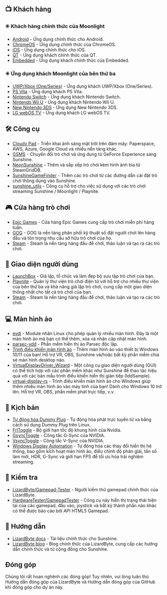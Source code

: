 <!--lint disable awesome-heading awesome-toc double-link-->

<div align="center" style="display: none;">
  <img src="/assets/banner.png" />
  <h1 align="center">Ánh nắng tuyệt vời</h1>
  <h4 align="center">Bộ sưu tập các kịch bản, công cụ, hướng dẫn và phần mềm hỗ trợ tuyệt vời cho Sunshine</h4>
</div>

<div align="center" style="display: none;">
[
  <a href="#-clients">  Khách hàng</a> •
  <a href="#%EF%B8%8F-tools">  Công cụ</a> •
  <a href="#-game-stores">  Cửa hàng trò chơi</a> •
  <a href="#-frontends">  Giao diện người dùng</a> •
  <a href="#-virtual-displays">  Màn hình ảo</a> •
  <a href="#-scripts">  Kịch bản</a> •
  <a href="#-testing">  Kiểm thử</a> •
  <a href="#-guides">  Hướng dẫn</a>
]
</div>

## 📺 Khách hàng

### ✳️ Khách hàng chính thức của Moonlight

- [Android](https://github.com/moonlight-stream/moonlight-android) - Ứng dụng chính thức cho Android.
- [ChromeOS](https://github.com/moonlight-stream/moonlight-chrome) - Ứng dụng chính thức của ChromeOS.
- [iOS](https://github.com/moonlight-stream/moonlight-ios) - Ứng dụng chính thức cho iOS.
- [QT](https://github.com/moonlight-stream/moonlight-qt) - Ứng dụng khách chính thức của QT.
- [Embedded](https://github.com/moonlight-stream/moonlight-embedded) - Ứng dụng khách chính thức của Embedded.

### ✴️ Ứng dụng khách Moonlight của bên thứ ba

- [UWP/Xbox (One/Series)](https://github.com/TheElixZammuto/moonlight-xbox) - Ứng dụng khách UWP/Xbox (One/Series).
- [PS Vita](https://github.com/xyzz/vita-moonlight) - Ứng dụng khách PS Vita.
- [Nintendo Switch](https://github.com/XITRIX/Moonlight-Switch) - Ứng dụng khách Nintendo Switch.
- [Nintendo Wii U](https://github.com/GaryOderNichts/moonlight-wiiu) - Ứng dụng khách Nintendo Wii U.
- [New Nintendo 3DS](https://github.com/zoeyjodon/moonlight-N3DS) - Ứng dụng New Nintendo 3DS.
- [LG webOS TV](https://github.com/mariotaku/moonlight-tv) - Ứng dụng khách LG webOS TV.

## 🛠️ Công cụ

- [Cloudy Pad](https://github.com/PierreBeucher/cloudypad) - Triển khai ánh sáng mặt trời trên đám mây: Paperspace, AWS, Azure, Google Cloud và nhiều nền tảng khác.
- [GSMS](https://github.com/LizardByte/GSMS) - Chuyển đổi trò chơi và ứng dụng từ GeForce Experience sang Sunshine.
- [NeonSunshine](https://github.com/NeonLightning/NeonSunshine) - Thêm và sắp xếp trò chơi kèm hình ảnh bìa từ SteamGridDB.
- [SunshineGameFinder](https://github.com/JMTK/SunshineGameFinder) - Thêm các trò chơi từ các đường dẫn cài đặt trò chơi thông dụng vào Sunshine.
- [sunshine_utils](https://github.com/designer-living/sunshine_utils) - Công cụ hỗ trợ cho việc sử dụng với các trò chơi streaming Sunshine / Moonlight / Playnite.

## 🎮 Cửa hàng trò chơi

- [Epic Games](https://www.epicgames.com) - Cửa hàng Epic Games cung cấp trò chơi miễn phí hàng tuần.
- [GOG](https://www.gog.com) - GOG là nền tảng phân phối kỹ thuật số đặt người chơi lên hàng đầu và tôn trọng nhu cầu sở hữu trò chơi của họ.
- [Steam](https://store.steampowered.com) - Steam là nền tảng hàng đầu để chơi, thảo luận và tạo ra các trò chơi.

## 💠 Giao diện người dùng

- [LaunchBox](https://www.launchbox-app.com/) - Giả lập, tổ chức và làm đẹp bộ sưu tập trò chơi của bạn.
- [Playnite](https://github.com/JosefNemec/Playnite) - Quản lý thư viện trò chơi điện tử với hỗ trợ cho nhiều thư viện của bên thứ ba và khả năng giả lập trò chơi, cung cấp một giao diện thống nhất cho tất cả trò chơi của bạn.
- [Steam](https://store.steampowered.com) - Steam là nền tảng hàng đầu để chơi, thảo luận và tạo ra các trò chơi.

## 💻 Màn hình ảo

- [evdi](https://github.com/DisplayLink/evdi) - Module nhân Linux cho phép quản lý nhiều màn hình. Đây là một màn hình ảo mà bạn có thể thêm, xóa và nhận cập nhật màn hình.
- [parsec-vdd](https://github.com/nomi-san/parsec-vdd) - Phần mềm hiển thị ảo Parsec độc lập.
- [Trình điều khiển màn hình ảo](https://github.com/itsmikethetech/Virtual-Display-Driver) - Thêm màn hình ảo vào thiết bị Windows 10/11 của bạn! Hỗ trợ VR, OBS, Sunshine và/hoặc bất kỳ phần mềm chia sẻ màn hình desktop nào.
- [VirtualDisplayDriver_Wizard](https://github.com/sofmeright/VirtualDisplayDriver_Wizard) - Một công cụ giao diện người dùng (GUI) có thể tích hợp với các phần mềm khác như Sunshine để thao tác hiệu quả với các bản mẫu trình điều khiển hiển thị gián tiếp (IddSample).
- [virtual-display-rs](https://github.com/MolotovCherry/virtual-display-rs) - Trình điều khiển màn hình ảo cho Windows giúp thêm nhiều màn hình ảo vào máy tính của bạn! Dành cho Windows 10 trở lên. Hỗ trợ VR, OBS, phần mềm phát trực tiếp, v.v.

## 📜 Kịch bản

- [Tự động hóa Dummy Plug](https://github.com/XenHat/dummy-plug-automation) - Tự động hóa phát trực tuyến từ xa bằng cách sử dụng Dummy Plug trên Linux.
- [FrlToggle](https://github.com/FrogTheFrog/frl-toggle) - Bộ giới hạn tốc độ khung hình của Nvidia.
- [GsyncToggle](https://github.com/FrogTheFrog/gsync-toggle) - Công tắc G-Sync của NVIDIA.
- [VsyncToggle](https://github.com/xanderfrangos/vsync-toggle) - Công tắc V-Sync của NVIDIA.
- [Windows Display Automation](https://github.com/fehbari/sunshine-scripts) - Tự động hóa các thay đổi hiển thị hệ thống, bao gồm kích hoạt màn hình ảo, điều chỉnh độ phân giải, tần số làm mới, HDR, G-Sync và giới hạn FPS để tối ưu hóa trải nghiệm streaming.

## 🧪 Kiểm tra

- [LizardByte/Gamepad-Tester](https://app.lizardbyte.dev/gamepad-tester) - Người kiểm thử gamepad chính thức của LizardByte.
- [HardwareTester/GamepadTester](https://hardwaretester.com/gamepad) - Công cụ này hiển thị trạng thái hiện tại của các gamepad, đầu vào, joystick và bất kỳ thành phần nào khác có thể được báo cáo bởi API HTML5 Gamepad.

## 📓 Hướng dẫn

- [LizardByte docs](https://docs.lizardbyte.dev/projects/sunshine) - Tài liệu chính thức cho Sunshine.
- [LizardByte blog](https://app.lizardbyte.dev/blog) - Blog chính thức của LizardByte, cung cấp các hướng dẫn chính thức và từ cộng đồng cho Sunshine.

## Đóng góp

Chúng tôi rất hoan nghênh các đóng góp! Tuy nhiên, vui lòng tuân thủ Hướng dẫn đóng góp của LizardByte&#x20;
&#x20;và Hướng dẫn đóng góp của GitHub
khi đóng góp cho dự án này.
